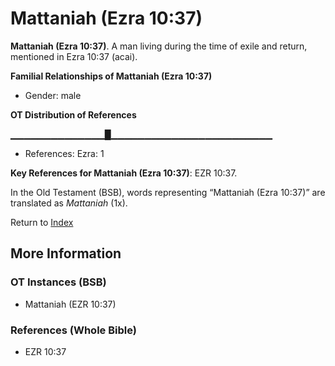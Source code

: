 # Mattaniah (Ezra 10:37)
**Mattaniah (Ezra 10:37)**. 
A man living during the time of exile and return, mentioned in Ezra 10:37 (acai). 




**Familial Relationships of Mattaniah (Ezra 10:37)**


* Gender: male


**OT Distribution of References**

▁▁▁▁▁▁▁▁▁▁▁▁▁▁█▁▁▁▁▁▁▁▁▁▁▁▁▁▁▁▁▁▁▁▁▁▁▁▁
* References: Ezra: 1



**Key References for Mattaniah (Ezra 10:37)**: 
EZR 10:37. 


In the Old Testament (BSB), words representing “Mattaniah (Ezra 10:37)” are translated as 
*Mattaniah* (1x). 




Return to [Index](00-Index.md)

## More Information

### OT Instances (BSB)

* Mattaniah (EZR 10:37)



### References (Whole Bible)

* EZR 10:37



